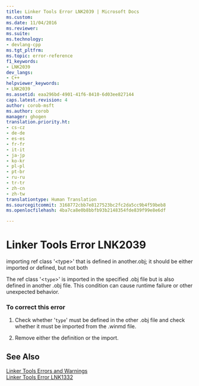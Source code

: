 ```yaml
---
title: Linker Tools Error LNK2039 | Microsoft Docs
ms.custom: 
ms.date: 11/04/2016
ms.reviewer: 
ms.suite: 
ms.technology:
- devlang-cpp
ms.tgt_pltfrm: 
ms.topic: error-reference
f1_keywords:
- LNK2039
dev_langs:
- C++
helpviewer_keywords:
- LNK2039
ms.assetid: eaa296bd-4901-41f6-8410-6d03ee827144
caps.latest.revision: 4
author: corob-msft
ms.author: corob
manager: ghogen
translation.priority.ht:
- cs-cz
- de-de
- es-es
- fr-fr
- it-it
- ja-jp
- ko-kr
- pl-pl
- pt-br
- ru-ru
- tr-tr
- zh-cn
- zh-tw
translationtype: Human Translation
ms.sourcegitcommit: 3168772cbb7e8127523bc2fc2da5cc9b4f59beb8
ms.openlocfilehash: 4ba7ca8e0b8bbfb93b2148354fde839f99e8e6df

---
```

# Linker Tools Error LNK2039
importing ref class '\<type>' that is defined in another.obj; it should be either imported or defined, but not both  
  
 The ref class '<`type`>' is imported in the specified .obj file but is also defined in another .obj file. This condition can cause runtime failure or other unexpected behavior.  
  
### To correct this error  
  
1.  Check whether '`type`' must be defined in the other .obj file and check whether it must be imported from the .winmd file.  
  
2.  Remove either the definition or the import.  
  
## See Also  
 [Linker Tools Errors and Warnings](../../error-messages/tool-errors/linker-tools-errors-and-warnings.md)   
 [Linker Tools Error LNK1332](../../error-messages/tool-errors/linker-tools-error-lnk1332.md)


<!--HONumber=Jan17_HO1-->


